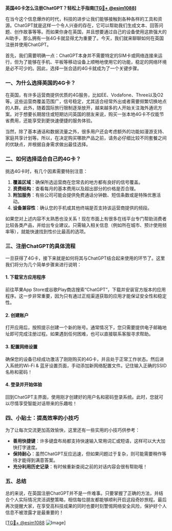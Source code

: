 **英国4G卡怎么注册ChatGPT？轻松上手指南[[TG💪+ @esim1088](https://t.me/s/esim1088)]**

在当今这个信息爆炸的时代，科技的进步让我们能够接触到各种各样的工具和资源。ChatGPT就是这样一个令人兴奋的存在，它可以帮助我们生成文本、回答问题、创作故事等等。而如果你身在英国，并且想要通过自己的设备使用这款强大的AI助手，那么拥有一张4G卡就显得尤为重要了。今天，我们就来聊聊如何在英国注册并使用ChatGPT。

首先，我们需要明确一点：ChatGPT本身并不需要特定的SIM卡或网络连接来运行，但为了能够在手机、平板等移动设备上顺畅地使用它的功能，稳定的网络环境是必不可少的。因此，选择一张合适的4G卡就成为了一个关键步骤。

### 一、为什么选择英国的4G卡？

在英国，有许多运营商提供优质的4G服务，比如EE、Vodafone、Three以及O2等。这些运营商覆盖范围广，信号稳定，尤其适合经常外出或者需要频繁切换地点的人群。此外，随着国际旅行限制逐渐放开，越来越多的人开始关注海外通讯方案。对于想要长期居住或短期访问英国的朋友来说，购买一张本地4G卡不仅能节省费用，还能享受到更快速便捷的服务体验。

当然，除了基本通话和数据流量之外，很多用户还会考虑额外的功能如漫游支持、家庭共享计划等。所以，在决定购买哪款产品之前，请务必仔细比较不同套餐之间的优缺点，并根据自身需求做出最佳选择。

### 二、如何选择适合自己的4G卡？

挑选4G卡时，有几个因素需要特别注意：

1. **覆盖区域**：确保所选运营商在您常去的地方都有良好的信号覆盖。
2. **资费结构**：查看每月的基本费用以及超出部分的价格是否合理。
3. **附加服务**：有些公司可能会提供免费通话分钟数、短信条数或是特殊优惠活动。
4. **设备兼容性**：确认您的手机或其他终端是否支持该运营商提供的频段。

如果您对上述内容不太熟悉也没关系！现在市面上有很多在线平台专门帮助消费者比较各类产品，并给出专业建议。只需输入相关信息（例如所在城市、预计使用频率等），就能快速找到性价比最高的选项。

### 三、注册ChatGPT的具体流程

一旦获得了4G卡，接下来就是如何将其与ChatGPT结合起来使用的环节了。这里我们将分为几个简单步骤来进行说明：

#### 1. 下载官方应用程序
前往苹果App Store或谷歌Play商店搜索“ChatGPT”，下载并安装官方版本的应用程序。这一步非常重要，因为只有通过正规渠道获取的应用才能保证安全性和稳定性。

#### 2. 创建账户
打开应用后，按照提示创建一个新的账号。通常情况下，您只需要提供电子邮箱地址即可完成注册过程。如果遇到任何困难，也可以直接联系客服寻求帮助。

#### 3. 配置网络设置
确保您的设备已经成功激活了刚刚购买的4G卡，并且处于正常工作状态。然后进入系统的Wi-Fi & 蓝牙设置页面，手动添加新网络配置文件。记住输入正确的SSID名称和密码！

#### 4. 登录并开始体验
回到ChatGPT主界面，使用刚才创建好的用户名和密码登录系统。此时，您就可以尽情享受智能对话带来的乐趣啦！

### 四、小贴士：提高效率的小技巧

为了让每次交流更加高效愉快，这里还有一些实用的小技巧供参考：

- **善用快捷键**：许多键盘布局都支持快速输入常用词汇或短语，这样可以大大加快打字速度。
- **保持耐心**：虽然ChatGPT反应迅速，但如果问题过于复杂，则可能需要稍作等待才能得到满意答案。
- **充分利用历史记录**：有时候重新查阅之前的对话内容会很有帮助哦！

### 五、总结

总的来说，在英国注册ChatGPT并不是一件难事。只要掌握了正确的方法，并结合个人实际情况灵活调整策略，相信每位朋友都能够顺利开启这段奇妙旅程。最后再次提醒大家，在享受高科技成果的同时也要时刻警惕网络安全风险，保护好个人信息不被泄露才是最重要的！

[[TG💪+ @esim1088](https://t.me/s/esim1088) ![Image](https://i.postimg.cc/4NQfJmqS/Snipaste-2025-05-13-00-14-12.png)]